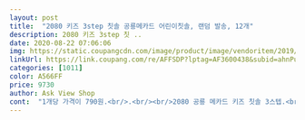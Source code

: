 ```yaml
---
layout: post 
title:  "2080 키즈 3step 칫솔 공룡메카드 어린이칫솔, 랜덤 발송, 12개" 
description: 2080 키즈 3step 칫 ..
date: 2020-08-22 07:06:06 
img: https://static.coupangcdn.com/image/product/image/vendoritem/2019/02/25/3742117341/31d47b6b-7cc7-4123-94f8-d7c2f6171d0a.jpg 
linkUrl: https://link.coupang.com/re/AFFSDP?lptag=AF3600438&subid=ahnPublicAsk&pageKey=98222810&itemId=301365846&vendorItemId=3742117341&traceid=V0-113-751be8cbecec4b44 
categories: [1011] 
color: A566FF 
price: 9730 
author: Ask View Shop 
cont:  "1개당 가격이 790원.<br/>.<br/><br/>2080 공룡 메카드 키즈 칫솔 3스텝.<br/> 12개입인 상품이예요<br/>.<br/> ★엄지손가락이 닿는 부분에 원형 러버 디자인으로 편안한 양치를 할수<br/>.<br/> ★치아와 잇몸 세균에 노출되기 쉬운 아이들을 생각한 항균모로 칫솔에<br/>.<br/> ★혼합치아를 위한 물결모양의 웨이브모로 빈틈없는 양치를 도와줘요<br/>가격, 빠른 배송, 포장상태, 디자인 모두 만족입니다.<br/><br/>다시 구매할거냐고 물어본다면, 글쎄요 입니다.<br/><br/>단지, 아이가 좋아하는 캐릭터 칫솔이니<br/>더 바랄게 없을 것 같은 제품이네요.<br/><br/>디자인도 남자아이들이 좋아할만한 화이트 앤 블루에다가<br/>디자인도 헬로카봇에서 몬카트로 바뀌었어요.<br/><br/>마트나 그 어떤 온라인보다 젤 가격 착해요.<br/><br/>몇년째 아이들 칫솔 2080키즈 제품 쓰고 있어요.<br/><br/>몇번 쓰면 벌어지고요.<br/><br/>뭐.<br/> 이거 하나면 아이들 자랑하고 난리났겠죠뭐<br/>사실 예전엔  네이쇼핑 가격이 더 저렴해서 거기서 샀는데<br/>사진 보면 느낌 아실거에요<br/>새학기 유치원에 보내는 용으로 구매했어요.<br/><br/>손잡이 부분 공룡메카드 캐릭터가 그려져 있어서<br/>손잡이 부분은 고무로 된 부분이 있어<br/>손잡이 부분이 두툼하여 그립감은 괜찮은 편이고요.<br/><br/>솔직히 우리 아인 공롷보다는 자동차이지만... <br/> 지금 자기 칫솔이라구 좋아하고 있답니다^^<br/>아이가 좋아하는 캐릭터로 골라봤어요.<br/><br/>아이도 만족하고 엄마들도 만족할 만한 제품이 아니었을까 싶네요.<br/><br/>아이들도 좋아하네요<br/>아이들이 스스로 이 하나하나 닦을 수 있는 수준은 아니니<br/>아이들이 쓰기엔 부드럽진 않습니다.<br/><br/>아이들이 칫솔질 할때 미끄러지거나 하는 건 없어요.<br/><br/>아주 작은거보다 적당한 크기이면 될 것 같아요.<br/><br/>요정도 칫솔모 만족스럽구요.<br/><br/>우선 칫솔모가 뻣뻣한 느낌이에요.<br/><br/>워낙 아이들 사이에 칫솔 모양이나 수저, 젓가락, 케이스가 뭐냐 엄청 이슈이기때문에 ㅋㅋ<br/>유치가 빠지기 시작하고 영구치가 나기 시작해요.<br/> 치열이 고르지 못한 치열기에는 충치가 생기기 쉬우므로 구석구석 꼼꼼한 관리가 필요하답니다.<br/><br/>유해 세균이 잔존하지 않도록 도와준대오<br/>있게 도와줘요<br/>제조국은 원래 한국이라고 알고 있었는데<br/>좀더 칫솔모를 신경 써서 만들었더라면<br/>중국이라 아쉽지만.<br/>.<br/>  공장이 그쪽에 있는걸로 생각하고 쓰려구요<br/>지금은 쿠팡이 제일 저렴하네요<br/>초미세모는 아이들 잇몸을 찌를수 있어<br/>칫솔모 모양이나 느낌은 좋지는 않은것 같아요<br/>칫솔모를 잘 벌어지지 않는 단단하면서도 느낌은 부드러운 미세모로 바꾸면<br/>칫솔질을 좀 더 열심히 하지 않을까? 이런 느낌으로 사시면 될것 같아요 ㅋ<br/>칫솔헤드 크기는 아이 이 하나 닦일 정도로 작으면 좋다고 하는데<br/>칫솔헤드는 너무 크지도 않고 너무 작지도 않아요<br/>캐릭터 자랑용으로는 구매해도<br/>캐릭터만 보고 고랐다보니;<br/>품절되기 전에 잘 샀네요^^<br/>" 
---
```

